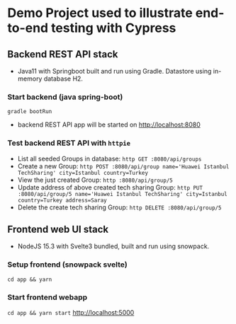 # Demo Project used to illustrate end-to-end testing with Cypress

## Backend REST API stack
- Java11 with Springboot built and run using Gradle. Datastore using in-memory database H2.

### Start backend (java spring-boot)
`gradle bootRun`
- backend REST API app will be started on [http://localhost:8080](http://localhost:8080)

### Test backend REST API with `httpie`
- List all seeded Groups in database: `http GET :8080/api/groups`
- Create a new Group: `http POST :8080/api/group name='Huawei Istanbul TechSharing' city=Istanbul country=Turkey`
- View the just created Group: `http :8080/api/group/5`
- Update address of above created tech sharing Group: `http PUT :8080/api/group/5 name='Huawei Istanbul TechSharing' city=Istanbul country=Turkey address=Saray`
- Delete the create tech sharing Group: `http DELETE :8080/api/group/5`

## Frontend web UI stack
- NodeJS 15.3 with Svelte3 bundled, built and run using snowpack.

### Setup frontend (snowpack svelte)
`cd app && yarn`

### Start frontend webapp
`cd app && yarn start` [http://localhost:5000](http://localhost:5000)
